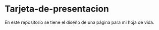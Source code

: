 # Tarjeta-de-presentacion
En este repositorio se tiene el diseño de una página para mi hoja de vida. 
